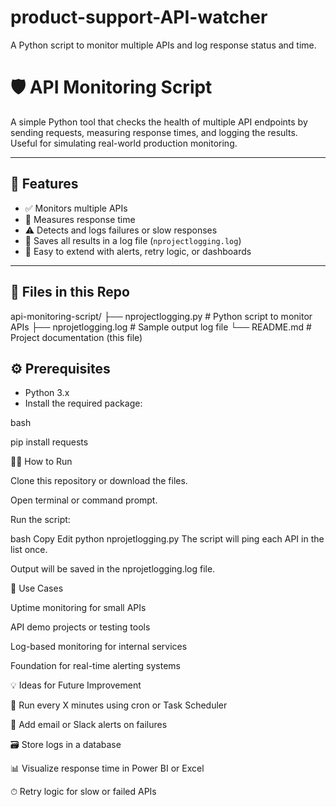 # product-support-API-watcher
A Python script to monitor multiple APIs and log response status and time.
# 🛡️ API Monitoring Script

A simple Python tool that checks the health of multiple API endpoints by sending requests, measuring response times, and logging the results. Useful for simulating real-world production monitoring.

---

## 🚀 Features

- ✅ Monitors multiple APIs
- 📏 Measures response time
- ⚠️ Detects and logs failures or slow responses
- 📝 Saves all results in a log file (`nprojectlogging.log`)
- 🧰 Easy to extend with alerts, retry logic, or dashboards

---

## 📁 Files in this Repo

api-monitoring-script/
├── nprojectlogging.py # Python script to monitor APIs
├── nprojetlogging.log # Sample output log file
└── README.md # Project documentation (this file)
## ⚙️ Prerequisites

- Python 3.x
- Install the required package:

bash

pip install requests

🧑‍💻 How to Run

Clone this repository or download the files.

Open terminal or command prompt.

Run the script:

bash
Copy
Edit
python nprojetlogging.py
The script will ping each API in the list once.

Output will be saved in the nprojetlogging.log file.

📌 Use Cases

Uptime monitoring for small APIs

API demo projects or testing tools

Log-based monitoring for internal services

Foundation for real-time alerting systems

💡 Ideas for Future Improvement

🔁 Run every X minutes using cron or Task Scheduler

🔔 Add email or Slack alerts on failures

🗃️ Store logs in a database

📊 Visualize response time in Power BI or Excel

⏱ Retry logic for slow or failed APIs
